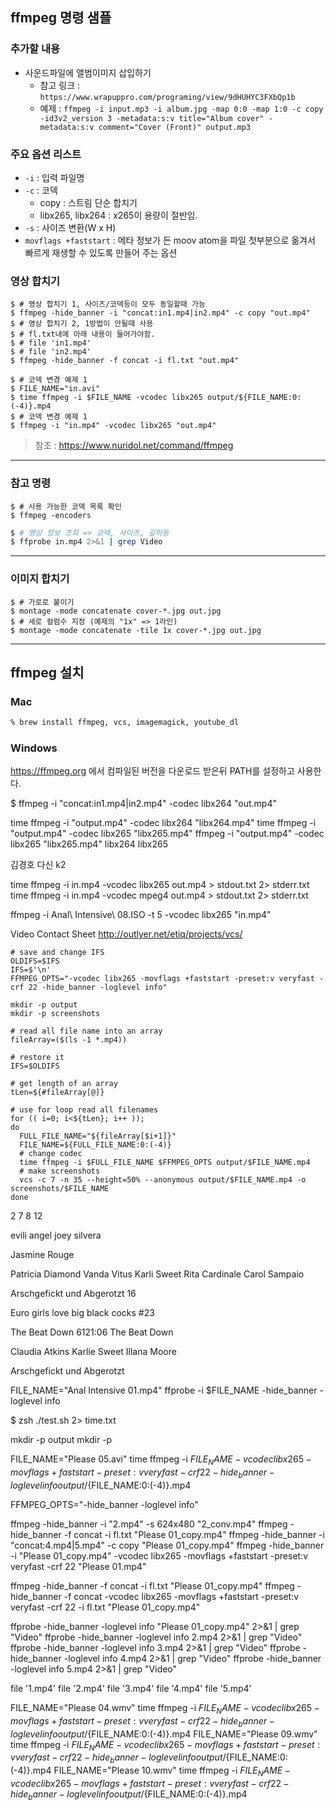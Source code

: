 ffmpeg 명령 샘플
----------------

### 추가할 내용
- 사운드파일에 앨범이미지 삽입하기
  - 참고 링크 : `https://www.wrapuppro.com/programing/view/9dHUHYC3FXbQp1b`
  - 예제 : `​ffmpeg -i input.mp3 -i album.jpg -map 0:0 -map 1:0 -c copy -id3v2_version 3 -metadata:s:v title="Album cover" -metadata:s:v comment="Cover (Front)" output.mp3`



### 주요 옵션 리스트
- `-i` : 입력 파일명
- `-c` : 코덱
  - copy : 스트림 단순 합치기
  - libx265, libx264 : x265이 용량이 절반임.
- `-s` : 사이즈 변환(W x H)
- `movflags +faststart` : 메타 정보가 든 moov atom을 파일 첫부분으로 옮겨서 빠르게 재생할 수 있도록 만들어 주는 옵션


### 영상 합치기
```shell
$ # 영상 합치기 1, 사이즈/코덱등이 모두 동일할때 가능
$ ffmpeg -hide_banner -i "concat:in1.mp4|in2.mp4" -c copy "out.mp4"
$ # 영상 합치기 2, 1방법이 안될때 사용
$ # fl.txt내에 아래 내용이 들어가야함.
$ # file 'in1.mp4'
$ # file 'in2.mp4'
$ ffmpeg -hide_banner -f concat -i fl.txt "out.mp4"
```



```shell
$ # 코덱 변경 예제 1
$ FILE_NAME="in.avi"
$ time ffmpeg -i $FILE_NAME -vcodec libx265 output/${FILE_NAME:0:(-4)}.mp4
$ # 코덱 변경 예제 1
$ ffmpeg -i "in.mp4" -vcodec libx265 "out.mp4"
```
> 참조 : https://www.nuridol.net/command/ffmpeg


---

### 참고 명령

```shell
$ # 사용 가능한 코덱 목록 확인
$ ffmpeg -encoders
```

```bash
$ # 영상 정보 조회 => 코덱, 사이즈, 길이등
$ ffprobe in.mp4 2>&1 | grep Video
```

---

### 이미지 합치기
```shell
$ # 가로로 붙이기
$ montage -mode concatenate cover-*.jpg out.jpg
$ # 세로 컬럼수 지정 (예제의 "1x" => 1라인)
$ montage -mode concatenate -tile 1x cover-*.jpg out.jpg
```

---
## ffmpeg 설치
### Mac
```zsh
% brew install ffmpeg, vcs, imagemagick, youtube_dl
```
### Windows

https://ffmpeg.org 에서 컴파일된 버전을 다운로드 받은뒤 PATH를 설정하고 사용한다.


$ ffmpeg -i "concat:in1.mp4|in2.mp4" -codec libx264 "out.mp4"


time ffmpeg -i "output.mp4" -codec libx264 "libx264.mp4"
time ffmpeg -i "output.mp4" -codec libx265 "libx265.mp4"
ffmpeg -i "output.mp4" -codec libx265 "libx265.mp4"
libx264
libx265


김경호
다신
k2





time ffmpeg -i in.mp4 -vcodec libx265 out.mp4 > stdout.txt 2> stderr.txt
time ffmpeg -i in.mp4 -vcodec mpeg4 out.mp4 > stdout.txt 2> stderr.txt


ffmpeg -i Anal\ Intensive\ 08.ISO -t 5 -vcodec libx265 "in.mp4"





Video Contact Sheet
http://outlyer.net/etiq/projects/vcs/



```shell
# save and change IFS
OLDIFS=$IFS
IFS=$'\n'
FFMPEG_OPTS="-vcodec libx265 -movflags +faststart -preset:v veryfast -crf 22 -hide_banner -loglevel info"

mkdir -p output
mkdir -p screenshots
 
# read all file name into an array
fileArray=($(ls -1 *.mp4))
 
# restore it
IFS=$OLDIFS
 
# get length of an array
tLen=${#fileArray[@]}
 
# use for loop read all filenames
for (( i=0; i<${tLen}; i++ ));
do
  FULL_FILE_NAME="${fileArray[$i+1]}"
  FILE_NAME=${FULL_FILE_NAME:0:(-4)}
  # change codec
  time ffmpeg -i $FULL_FILE_NAME $FFMPEG_OPTS output/$FILE_NAME.mp4
  # make screenshots
  vcs -c 7 -n 35 --height=50% --anonymous output/$FILE_NAME.mp4 -o screenshots/$FILE_NAME
done
```


2
7
8
12


evili angel
joey silvera

Jasmine Rouge

Patricia Diamond
Vanda Vitus
Karli Sweet
Rita Cardinale
Carol Sampaio

Arschgefickt und Abgerotzt 16

Euro girls love big black cocks #23

The Beat Down 6121:06
The Beat Down


Claudia Atkins
Karlie Sweet
Illana Moore

Arschgefickt und Abgerotzt




FILE_NAME="Anal Intensive 01.mp4"
ffprobe -i $FILE_NAME -hide_banner -loglevel info 




$ zsh ./test.sh 2> time.txt

mkdir -p output
mkdir -p 

FILE_NAME="Please 05.avi"
time ffmpeg -i $FILE_NAME -vcodec libx265 -movflags +faststart -preset:v veryfast -crf 22 -hide_banner -loglevel info output/${FILE_NAME:0:(-4)}.mp4


FFMPEG_OPTS="-hide_banner -loglevel info"

ffmpeg -hide_banner -i "2.mp4" -s 624x480 "2_conv.mp4"
ffmpeg -hide_banner -f concat -i fl.txt "Please 01_copy.mp4"
ffmpeg -hide_banner -i "concat:4.mp4|5.mp4" -c copy "Please 01_copy.mp4"
ffmpeg -hide_banner -i "Please 01_copy.mp4" -vcodec libx265 -movflags +faststart -preset:v veryfast -crf 22  "Please 01.mp4"


ffmpeg -hide_banner -f concat -i fl.txt "Please 01_copy.mp4"
ffmpeg -hide_banner -f concat -vcodec libx265 -movflags +faststart -preset:v veryfast -crf 22 -i fl.txt "Please 01_copy.mp4"

ffprobe -hide_banner -loglevel info "Please 01_copy.mp4" 2>&1 | grep "Video"
ffprobe -hide_banner -loglevel info 2.mp4 2>&1 | grep "Video"
ffprobe -hide_banner -loglevel info 3.mp4 2>&1 | grep "Video"
ffprobe -hide_banner -loglevel info 4.mp4 2>&1 | grep "Video"
ffprobe -hide_banner -loglevel info 5.mp4 2>&1 | grep "Video"


file '1.mp4'
file '2.mp4'
file '3.mp4'
file '4.mp4'
file '5.mp4'






FILE_NAME="Please 04.wmv"
time ffmpeg -i $FILE_NAME -vcodec libx265 -movflags +faststart -preset:v veryfast -crf 22 -hide_banner -loglevel info output/${FILE_NAME:0:(-4)}.mp4
FILE_NAME="Please 09.wmv"
time ffmpeg -i $FILE_NAME -vcodec libx265 -movflags +faststart -preset:v veryfast -crf 22 -hide_banner -loglevel info output/${FILE_NAME:0:(-4)}.mp4
FILE_NAME="Please 10.wmv"
time ffmpeg -i $FILE_NAME -vcodec libx265 -movflags +faststart -preset:v veryfast -crf 22 -hide_banner -loglevel info output/${FILE_NAME:0:(-4)}.mp4